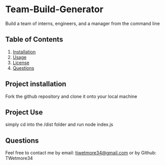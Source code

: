 # Team-Build-Generator   
  Build a team of interns, engineers, and a manager from the command line
  
  ## Table of Contents
  1. [Installation](#project-installation)
  2. [Usage](#project-use)
  3. [License](#project-license)
  4. [Questions](#(questions))
  
  ## Project installation
  Fork the github repository and clone it onto your local machine 

  ## Project Use
  simply cd into the /dist folder and run node index.js
  ## Questions
  Feel free to contact me by email: tjwetmore34@gmail.com or by Github: TWetmore34
